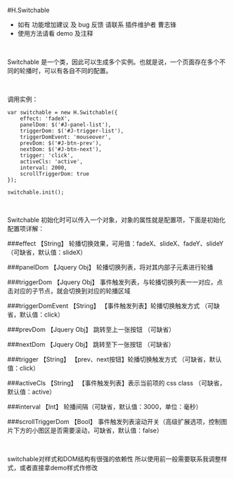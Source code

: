 #H.Switchable
* 如有 功能增加建议 及 bug 反馈 请联系 插件维护者 曹志锋  
* 使用方法请看 demo 及注释

<br />

Switchable 是一个类，因此可以生成多个实例。也就是说，一个页面存在多个不同的轮播时，可以有各自不同的配置。

<br />

调用实例：
```
var switchable = new H.Switchable({
    effect: 'fadeX',
    panelDom: $('#J-panel-list'),
    triggerDom: $('#J-trigger-list'),
    triggerDomEvent: 'mouseover',
    prevDom: $('#J-btn-prev'),
    nextDom: $('#J-btn-next'),
    trigger: 'click',
    activeCls: 'active',
    interval: 2000,
    scrollTriggerDom: true
});

switchable.init();
```

<br />

Switchable 初始化时可以传入一个对象，对象的属性就是配置项，下面是初始化配置项详解：
  
###effect 【String】
轮播切换效果，可用值：fadeX、slideX、fadeY、slideY （可缺省，默认值：slideX）
<br />

###panelDom 【Jquery Obj】
轮播切换列表，将对其内部子元素进行轮播
<br />

###triggerDom 【Jquery Obj】
事件触发列表，与轮播切换列表一一对应，点击对应的子节点，就会切换到对应的轮播区域
<br />

###triggerDomEvent 【String】
【事件触发列表】轮播切换触发方式 （可缺省，默认值：click）
<br />

###prevDom 【Jquery Obj】
跳转至上一张按钮 （可缺省）
<br />

###nextDom 【Jquery Obj】
跳转至下一张按钮 （可缺省）
<br />

###trigger 【String】
【prev、next按钮】轮播切换触发方式 （可缺省，默认值：click）
<br />

###activeCls 【String】
【事件触发列表】表示当前项的 css class （可缺省，默认值：active）
<br />

###interval 【Int】
轮播间隔（可缺省，默认值：3000，单位：毫秒）
<br />

###scrollTriggerDom 【Bool】
事件触发列表滚动开关（高级扩展选项，控制图片下方的小图区是否需要滚动，可缺省，默认值：false）
<br />

<br />

switchable对样式和DOM结构有很强的依赖性
所以使用前一般需要联系我调整样式，或者直接拿demo样式作修改
